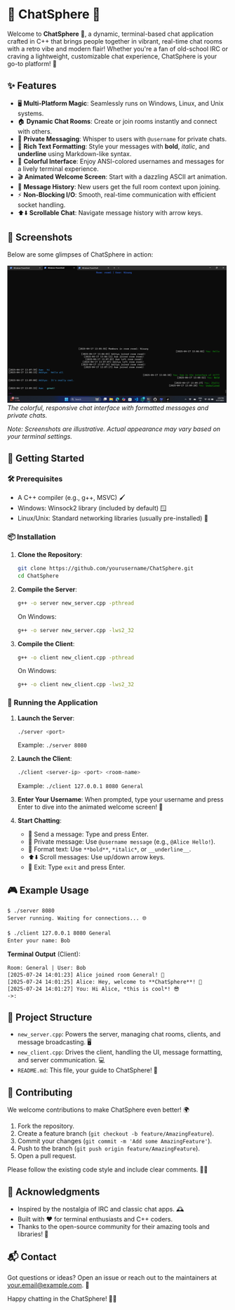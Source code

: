 # 🌌 ChatSphere 💬

Welcome to **ChatSphere** 🌟, a dynamic, terminal-based chat application crafted in C++ that brings people together in vibrant, real-time chat rooms with a retro vibe and modern flair! Whether you're a fan of old-school IRC or craving a lightweight, customizable chat experience, ChatSphere is your go-to platform! 🚀

## ✨ Features

- 🖥️ **Multi-Platform Magic**: Seamlessly runs on Windows, Linux, and Unix systems.
- 🏠 **Dynamic Chat Rooms**: Create or join rooms instantly and connect with others.
- 🤫 **Private Messaging**: Whisper to users with `@username` for private chats.
- 🎨 **Rich Text Formatting**: Style your messages with **bold**, *italic*, and __underline__ using Markdown-like syntax.
- 🌈 **Colorful Interface**: Enjoy ANSI-colored usernames and messages for a lively terminal experience.
- 🎬 **Animated Welcome Screen**: Start with a dazzling ASCII art animation.
- 📜 **Message History**: New users get the full room context upon joining.
- ⚡ **Non-Blocking I/O**: Smooth, real-time communication with efficient socket handling.
- ⬆️⬇️ **Scrollable Chat**: Navigate message history with arrow keys.

## 📸 Screenshots

Below are some glimpses of ChatSphere in action: <br> <br>
<img src="chat.png" alt="Chat Interface" width="500px"> <br>
*The colorful, responsive chat interface with formatted messages and private chats.*

*Note: Screenshots are illustrative. Actual appearance may vary based on your terminal settings.*

## 🚀 Getting Started

### 🛠️ Prerequisites
- A C++ compiler (e.g., g++, MSVC) 🖌️
- Windows: Winsock2 library (included by default) 🪟
- Linux/Unix: Standard networking libraries (usually pre-installed) 🐧

### 📦 Installation

1. **Clone the Repository**:
   ```bash
   git clone https://github.com/yourusername/ChatSphere.git
   cd ChatSphere
   ```

2. **Compile the Server**:
   ```bash
   g++ -o server new_server.cpp -pthread
   ```
   On Windows:
   ```bash
   g++ -o server new_server.cpp -lws2_32
   ```

3. **Compile the Client**:
   ```bash
   g++ -o client new_client.cpp -pthread
   ```
   On Windows:
   ```bash
   g++ -o client new_client.cpp -lws2_32
   ```

### 🏃 Running the Application

1. **Launch the Server**:
   ```bash
   ./server <port>
   ```
   Example: `./server 8080`

2. **Launch the Client**:
   ```bash
   ./client <server-ip> <port> <room-name>
   ```
   Example: `./client 127.0.0.1 8080 General`

3. **Enter Your Username**:
   When prompted, type your username and press Enter to dive into the animated welcome screen! 🎉

4. **Start Chatting**:
   - 💬 Send a message: Type and press Enter.
   - 🤫 Private message: Use `@username message` (e.g., `@Alice Hello!`).
   - 🎨 Format text: Use `**bold**`, `*italic*`, or `__underline__`.
   - ⬆️⬇️ Scroll messages: Use up/down arrow keys.
   - 🚪 Exit: Type `exit` and press Enter.

## 🎮 Example Usage

```bash
$ ./server 8080
Server running. Waiting for connections... 🌐

$ ./client 127.0.0.1 8080 General
Enter your name: Bob
```

**Terminal Output** (Client):
```
Room: General | User: Bob
[2025-07-24 14:01:23] Alice joined room General! 🎉
[2025-07-24 14:01:25] Alice: Hey, welcome to **ChatSphere**! 🌟
[2025-07-24 14:01:27] You: Hi Alice, *this is cool*! 😎
->: 
```

## 📂 Project Structure

- `new_server.cpp`: Powers the server, managing chat rooms, clients, and message broadcasting. 🖥️
- `new_client.cpp`: Drives the client, handling the UI, message formatting, and server communication. 💻
- `README.md`: This file, your guide to ChatSphere! 📖

## 🤝 Contributing

We welcome contributions to make ChatSphere even better! 🌍
1. Fork the repository.
2. Create a feature branch (`git checkout -b feature/AmazingFeature`).
3. Commit your changes (`git commit -m 'Add some AmazingFeature'`).
4. Push to the branch (`git push origin feature/AmazingFeature`).
5. Open a pull request.

Please follow the existing code style and include clear comments. 🧑‍💻

## 🙌 Acknowledgments

- Inspired by the nostalgia of IRC and classic chat apps. 🕰️
- Built with ❤️ for terminal enthusiasts and C++ coders.
- Thanks to the open-source community for their amazing tools and libraries! 🙏

## 📬 Contact

Got questions or ideas? Open an issue or reach out to the maintainers at [your.email@example.com](mailto:your.email@example.com). 📧

Happy chatting in the ChatSphere! 🚀💬

